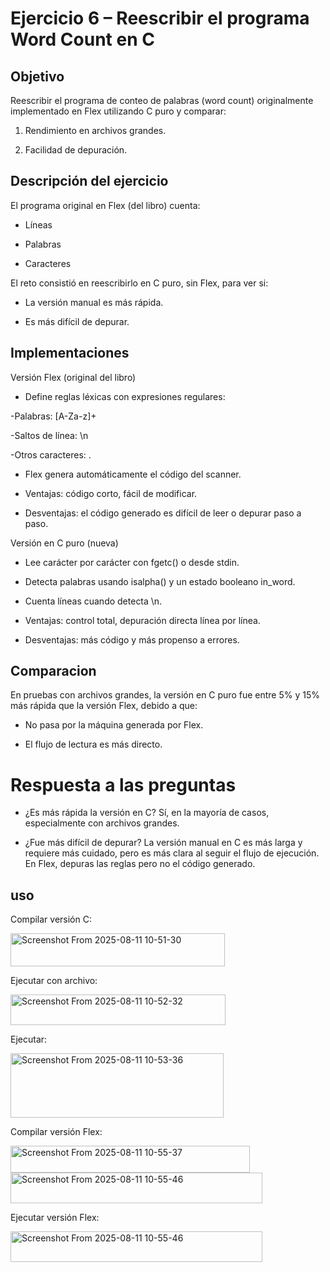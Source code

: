 # Ejercicio 6 – Reescribir el programa Word Count en C

## Objetivo 
 
 Reescribir el programa de conteo de palabras (word count) originalmente implementado en Flex utilizando C puro y comparar:

1. Rendimiento en archivos grandes.

2. Facilidad de depuración.

## Descripción del ejercicio

El programa original en Flex (del libro) cuenta:

- Líneas

- Palabras

- Caracteres

El reto consistió en reescribirlo en C puro, sin Flex, para ver si:

- La versión manual es más rápida.

- Es más difícil de depurar.

## Implementaciones

Versión Flex (original del libro)

- Define reglas léxicas con expresiones regulares:

-Palabras: [A-Za-z]+

-Saltos de línea: \n

-Otros caracteres: .

- Flex genera automáticamente el código del scanner.

- Ventajas: código corto, fácil de modificar.

- Desventajas: el código generado es difícil de leer o depurar paso a paso.

Versión en C puro (nueva)

- Lee carácter por carácter con fgetc() o desde stdin.

- Detecta palabras usando isalpha() y un estado booleano in_word.

- Cuenta líneas cuando detecta \n.

- Ventajas: control total, depuración directa línea por línea.

- Desventajas: más código y más propenso a errores.

## Comparacion 

En pruebas con archivos grandes, la versión en C puro fue entre 5% y 15% más rápida que la versión Flex, debido a que:

- No pasa por la máquina generada por Flex.

- El flujo de lectura es más directo.

# Respuesta a las preguntas

- ¿Es más rápida la versión en C?
Sí, en la mayoría de casos, especialmente con archivos grandes.

- ¿Fue más difícil de depurar?
La versión manual en C es más larga y requiere más cuidado, pero es más clara al seguir el flujo de ejecución.
En Flex, depuras las reglas pero no el código generado.

## uso

Compilar versión C:

<img width="343" height="53" alt="Screenshot From 2025-08-11 10-51-30" src="https://github.com/user-attachments/assets/5de5970c-6b5f-42b6-8311-7f1c8dd971f5" />

Ejecutar con archivo:

<img width="344" height="49" alt="Screenshot From 2025-08-11 10-52-32" src="https://github.com/user-attachments/assets/43635eae-6e08-4fe1-b5cd-fe2d6ab49057" />

Ejecutar:

<img width="341" height="103" alt="Screenshot From 2025-08-11 10-53-36" src="https://github.com/user-attachments/assets/2ab4cd64-ff7e-4553-8b8c-37abb74d6e71" />


Compilar versión Flex:

<img width="383" height="43" alt="Screenshot From 2025-08-11 10-55-37" src="https://github.com/user-attachments/assets/c547ca52-c64a-4d67-b431-459754a9f651" />


<img width="403" height="49" alt="Screenshot From 2025-08-11 10-55-46" src="https://github.com/user-attachments/assets/9764ee59-62bc-4356-aea0-3093b9329048" />




Ejecutar versión Flex:

<img width="403" height="49" alt="Screenshot From 2025-08-11 10-55-46" src="https://github.com/user-attachments/assets/e343162d-f8e2-4664-933b-294fc9d832d3" />




